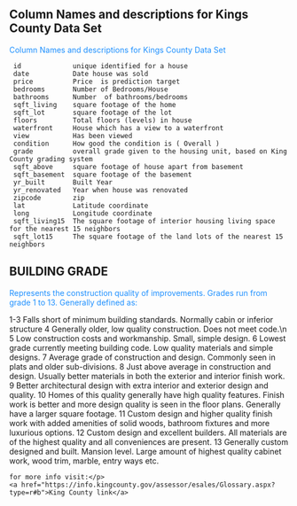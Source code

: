 <h2 id="data_scrubbing">Column Names and descriptions for Kings County Data Set</h2>
<p style="color:DodgerBlue;">
Column Names and descriptions for Kings County Data Set

     id             unique identified for a house
     date           Date house was sold
     price          Price  is prediction target
     bedrooms       Number of Bedrooms/House
     bathrooms      Number  of bathrooms/bedrooms
     sqft_living    square footage of the home
     sqft_lot       square footage of the lot
     floors         Total floors (levels) in house
     waterfront     House which has a view to a waterfront
     view           Has been viewed
     condition      How good the condition is ( Overall )
     grade          overall grade given to the housing unit, based on King County grading system
     sqft_above     square footage of house apart from basement
     sqft_basement  square footage of the basement
     yr_built       Built Year
     yr_renovated   Year when house was renovated
     zipcode        zip
     lat            Latitude coordinate
     long           Longitude coordinate
     sqft_living15  The square footage of interior housing living space for the nearest 15 neighbors
     sqft_lot15     The square footage of the land lots of the nearest 15 neighbors
</p>


<h2 id="data_scrubbing">BUILDING GRADE</h2>
<p style="color:DodgerBlue;">
Represents the construction quality of improvements. Grades run from grade 1 to 13. Generally defined as:

1-3 Falls short of minimum building standards. Normally cabin or inferior structure
4   Generally older, low quality construction. Does not meet code.\n
5   Low construction costs and workmanship. Small, simple design.
6   Lowest grade currently meeting building code. Low quality materials and simple designs.
7   Average grade of construction and design. Commonly seen in plats and older sub-divisions.
8   Just above average in construction and design. 
    Usually better materials in both the exterior and interior finish work.
9   Better architectural design with extra interior and exterior design and quality.
10  Homes of this quality generally have high quality features. Finish work is better and more design
    quality is seen in the floor plans. Generally have a larger square footage.
11  Custom design and higher quality finish work with added amenities of solid woods, 
    bathroom fixtures and more luxurious options.
12  Custom design and excellent builders. All materials are of the highest quality and
    all conveniences are present.
13  Generally custom designed and built. Mansion level. Large amount of highest quality cabinet work,
    wood trim, marble, entry ways etc.
    
    for more info visit:</p>
    <a href="https://info.kingcounty.gov/assessor/esales/Glossary.aspx?type=r#b">King County link</a>
    
